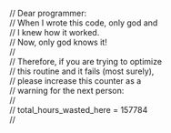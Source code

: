 // Dear programmer:<br>
// When I wrote this code, only god and<br>
// I knew how it worked.<br>
// Now, only god knows it!<br>
//<br>
// Therefore, if you are trying to optimize<br>
// this routine and it fails (most surely),<br>
// please increase this counter as a<br>
// warning for the next person:<br>
//<br>
// total_hours_wasted_here = 157784<br>
//<br>
